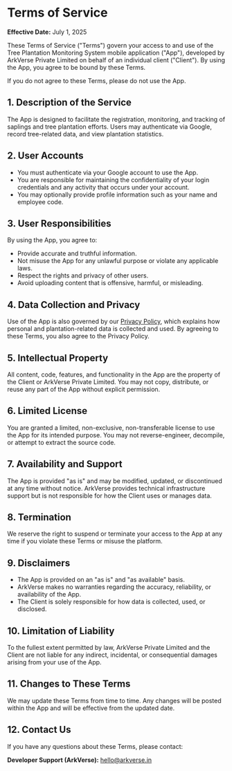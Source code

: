 # Terms of Service

**Effective Date:** July 1, 2025

These Terms of Service ("Terms") govern your access to and use of the Tree Plantation Monitoring System mobile application ("App"), developed by ArkVerse Private Limited on behalf of an individual client ("Client"). By using the App, you agree to be bound by these Terms.

If you do not agree to these Terms, please do not use the App.

## 1. Description of the Service

The App is designed to facilitate the registration, monitoring, and tracking of saplings and tree plantation efforts. Users may authenticate via Google, record tree-related data, and view plantation statistics.

## 2. User Accounts

- You must authenticate via your Google account to use the App.
- You are responsible for maintaining the confidentiality of your login credentials and any activity that occurs under your account.
- You may optionally provide profile information such as your name and employee code.

## 3. User Responsibilities

By using the App, you agree to:

- Provide accurate and truthful information.
- Not misuse the App for any unlawful purpose or violate any applicable laws.
- Respect the rights and privacy of other users.
- Avoid uploading content that is offensive, harmful, or misleading.

## 4. Data Collection and Privacy

Use of the App is also governed by our [Privacy Policy](https://github.com/ArkVerse/terms/blob/main/tma/privacy-policy.md), which explains how personal and plantation-related data is collected and used. By agreeing to these Terms, you also agree to the Privacy Policy.

## 5. Intellectual Property

All content, code, features, and functionality in the App are the property of the Client or ArkVerse Private Limited. You may not copy, distribute, or reuse any part of the App without explicit permission.

## 6. Limited License

You are granted a limited, non-exclusive, non-transferable license to use the App for its intended purpose. You may not reverse-engineer, decompile, or attempt to extract the source code.

## 7. Availability and Support

The App is provided "as is" and may be modified, updated, or discontinued at any time without notice. ArkVerse provides technical infrastructure support but is not responsible for how the Client uses or manages data.

## 8. Termination

We reserve the right to suspend or terminate your access to the App at any time if you violate these Terms or misuse the platform.

## 9. Disclaimers

- The App is provided on an "as is" and "as available" basis.
- ArkVerse makes no warranties regarding the accuracy, reliability, or availability of the App.
- The Client is solely responsible for how data is collected, used, or disclosed.

## 10. Limitation of Liability

To the fullest extent permitted by law, ArkVerse Private Limited and the Client are not liable for any indirect, incidental, or consequential damages arising from your use of the App.

## 11. Changes to These Terms

We may update these Terms from time to time. Any changes will be posted within the App and will be effective from the updated date.

## 12. Contact Us

If you have any questions about these Terms, please contact:

**Developer Support (ArkVerse):** [hello@arkverse.in](mailto:hello@arkverse.in)
